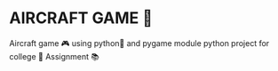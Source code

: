 
# AIRCRAFT GAME :rocket:

Aircraft game :video_game: using python:snake: and pygame module
python project for college :school: Assignment :books:
 #
 

